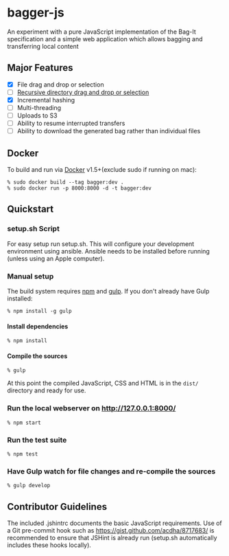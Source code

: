 # bagger-js

An experiment with a pure JavaScript implementation of the Bag-It specification
and a simple web application which allows bagging and transferring local content


## Major Features

* [x] File drag and drop or selection
* [ ] [Recursive directory drag and drop or selection](https://github.com/loc-rdc/bagger-js/pull/1)
* [x] Incremental hashing
* [ ] Multi-threading
* [ ] Uploads to S3
* [ ] Ability to resume interrupted transfers
* [ ] Ability to download the generated bag rather than individual files

## Docker

To build and run via [Docker](https://www.docker.com) v1.5+(exclude sudo if running on mac):

    % sudo docker build --tag bagger:dev .
    % sudo docker run -p 8000:8000 -d -t bagger:dev

## Quickstart
### setup.sh Script
For easy setup run setup.sh. This will configure your development environment using ansible. Ansible needs to be installed before running (unless using an Apple computer).

### Manual setup
The build system requires [npm](https://npmjs.org) and [gulp](http://gulpjs.com). If you don't already have Gulp installed:

    % npm install -g gulp


#### Install dependencies

    % npm install

#### Compile the sources

    % gulp

At this point the compiled JavaScript, CSS and HTML is in the `dist/` directory and ready for use.

### Run the local webserver on http://127.0.0.1:8000/

    % npm start

### Run the test suite

    % npm test

### Have Gulp watch for file changes and re-compile the sources

    % gulp develop


## Contributor Guidelines

The included .jshintrc documents the basic JavaScript requirements. Use of a Git pre-commit hook such as
https://gist.github.com/acdha/8717683/ is recommended to ensure that JSHint is already run (setup.sh automatically includes these hooks locally).
